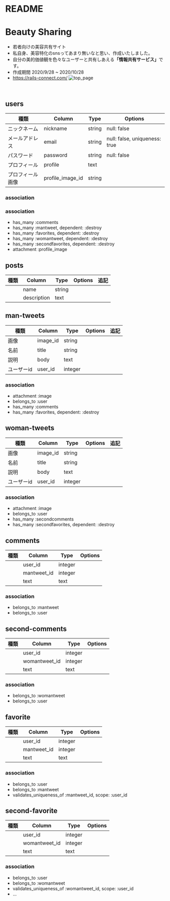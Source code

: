 # README
<h1 align=“center”>Beauty Sharing</h1>

- 若者向けの美容共有サイト
- 私自身、美容特化のsnsってあまり無いなと思い、作成いたしました。
- 自分の美的価値観を色々なユーザーと共有しあえる<b>「情報共有サービス」</b>です。
- 作成期間 2020/9/28 ~ 2020/10/28
- https://rails-connect.com/
 ![top_page](https://i.gyazo.com/ec902bbeb37996a96d1e9c9b74bebef9.png)
<br>


## users
|種類        | Column     | Type       | Options      |
|-----------|------------|-------------|--------------|
|ニックネーム| nickname   | string      | null: false  |
|メールアドレス| email  | string  | null: false, uniqueness: true       |
|パスワード| password  | string  | null: false |
|プロフィール| profile   | text     |           |
|プロフィール画像| profile_image_id     | string       |     |
### association
### association
 * has_many :comments
 * has_many :mantweet, dependent: :destroy
 * has_many :favorites, dependent: :destroy
 * has_many :womantweet, dependent: :destroy
 * has_many :secondfavorites, dependent: :destroy
 * attachment :profile_image
  ## posts
|種類        | Column     | Type       | Options      |追記           |
|-----------|------------|-------------|--------------|--------------|
|           |  name  | string      |              |  |
|           | description      | text      |              |   |
## man-tweets
|種類        | Column     | Type       | Options      |追記           |
|-----------|------------|-------------|--------------|--------------|
|画像        |  image_id  | string      |              |  |
|名前        | title      | string      |              |   |
|説明        | body       | text        |              |
|ユーザーid   | user_id    | integer     |              |   |
### association
* attachment :image
* belongs_to :user
* has_many :comments
* has_many :favorites, dependent: :destroy

## woman-tweets
|種類        | Column     | Type       | Options      |追記           |
|-----------|------------|-------------|--------------|--------------|
|画像        |  image_id  | string      |              |  |
|名前        | title      | string      |              |   |
|説明        | body       | text        |              |
|ユーザーid   | user_id    | integer     |              |   |
### association
* attachment :image
* belongs_to :user
* has_many :secondcomments
* has_many :secondfavorites, dependent: :destroy
## comments
|種類        | Column     | Type       | Options      |
|-----------|------------|-------------|--------------|
|| user_id  | integer    | |
|| mantweet_id| integer    | |
|| text     | text       | |
### association
* belongs_to :mantweet
* belongs_to :user
## second-comments
|種類        | Column     | Type       | Options      |
|-----------|------------|-------------|--------------|
|| user_id  | integer    | |
|| womantweet_id| integer    | |
|| text     | text       | |
### association
* belongs_to :womantweet
* belongs_to :user
## favorite
|種類        | Column     | Type       | Options      |
|-----------|------------|-------------|--------------|
|| user_id  | integer    | |
|| mantweet_id| integer    | |
|| text     | text       | |
### association
* belongs_to :user
* belongs_to :mantweet
* validates_uniqueness_of :mantweet_id, scope: :user_id
## second-favorite
|種類        | Column     | Type       | Options      |
|-----------|------------|-------------|--------------|
|| user_id  | integer    | |
|| womantweet_id| integer    | |
|| text     | text       | |
### association
* belongs_to :user
* belongs_to :womantweet
* validates_uniqueness_of :womantweet_id, scope: :user_id
* ...

